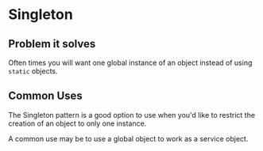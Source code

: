 # Singleton

## Problem it solves
Often times you will want one global instance of an object instead of using `static` objects.

## Common Uses
The Singleton pattern is a good option to use when you'd like to restrict the creation of an object to only one instance. 

A common use may be to use a global object to work as a service object.
